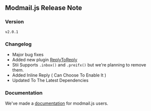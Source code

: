 ## Modmail.js Release Note

### Version 
`v2.0.1`

### Changelog

- Major bug fixes
- Added new plugin [ReplyToReply](https://botstudios.github.io/modmail.js/plugins/replytoreply)
- Stii Supports `.inbox()` and `.preifx()` but we're planning to remove them.
- Added Inline Reply ( Can Choose To Enable It )
- Updated To The Latest Dependencies

### Documentation 

We've made a [documentation](https://botstudios.github.io/modmail.js) for modmail.js users.

